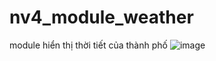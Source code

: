 # nv4_module_weather
module hiển thị thời tiết của thành phố
![image](https://user-images.githubusercontent.com/70182883/220832712-3c1953ca-ac21-443c-8d02-e0f2f67c1c17.png)

